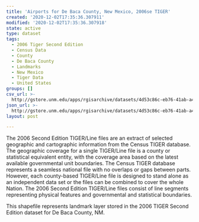```yaml
---
title: 'Airports for De Baca County, New Mexico, 2006se TIGER'
created: '2020-12-02T17:35:36.307911'
modified: '2020-12-02T17:35:36.307918'
state: active
type: dataset
tags:
  - 2006 Tiger Second Edition
  - Census Data
  - County
  - De Baca County
  - Landmarks
  - New Mexico
  - Tiger Data
  - United States
groups: []
csv_url: >-
  http://gstore.unm.edu/apps/rgisarchive/datasets/4d53c86c-eb76-41ab-a4d0-cccf3b9f79b8/tgr2006se_deba_lkd.derived.csv
json_url: >-
  http://gstore.unm.edu/apps/rgisarchive/datasets/4d53c86c-eb76-41ab-a4d0-cccf3b9f79b8/tgr2006se_deba_lkd.derived.json
layout: post

---
```

The 2006 Second Edition TIGER/Line files are an extract of selected geographic and cartographic information from the Census TIGER database.  The geographic coverage for a single TIGER/Line file is a county or statistical equivalent entity, with the coverage area based on the latest available governmental unit boundaries. The Census TIGER database represents a seamless national file with no overlaps or gaps between parts.  However, each county-based TIGER/Line file is designed to stand alone as an independent data set or the files can be combined to cover the whole Nation.  The 2006 Second Edition  TIGER/Line files consist of line segments representing physical features and governmental and statistical boundaries.  

This shapefile represents landmark layer stored in the 2006 TIGER Second Edition dataset for De Baca County, NM.

